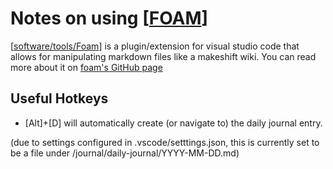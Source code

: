 # Notes on using [[FOAM]]

[[software/tools/Foam]] is a plugin/extension for visual studio code that allows for manipulating markdown files like a makeshift wiki. You can read more about it on [foam's GitHub page](https://foambubble.github.io/foam/)

## Useful Hotkeys

- [Alt]+[D] will automatically create (or navigate to) the daily journal entry.

(due to settings configured in .vscode/setttings.json, this is currently set to be a file under /journal/daily-journal/YYYY-MM-DD.md)

[//begin]: # "Autogenerated link references for markdown compatibility"
[FOAM]: ../../software/tools/Foam "software/tools/Foam"
[software/tools/Foam]: ../../software/tools/Foam "software/tools/Foam"
[//end]: # "Autogenerated link references"
